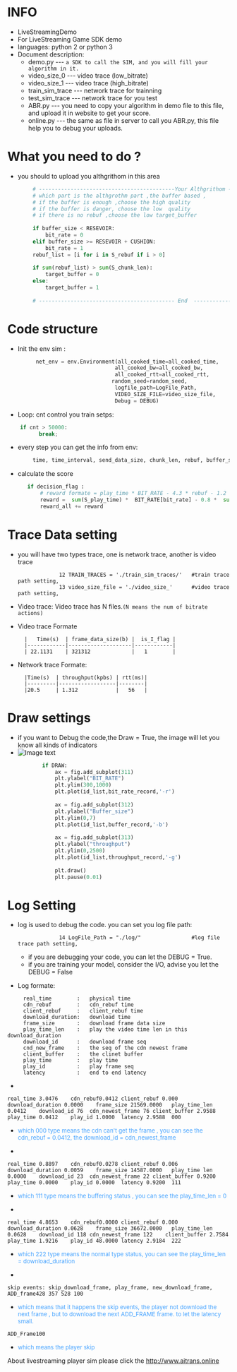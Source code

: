 
# INFO
* LiveStreamingDemo
* For LiveStreaming Game SDK demo
* languages: python 2 or python 3
* Document description:
     * demo.py         --- ```a SDK to call the SIM, and you will fill your algorithm in it. ```
     * video_size_0    --- video trace (low_bitrate)
     * video_size_1    --- video trace (high_bitrate)
     * train_sim_trace --- network trace for trainning
     * test_sim_trace  --- network trace for you test
     * ABR.py          --- you need to copy your algorithm in demo file to this file, and upload it in website to get your score.
     * online.py       --- the same as file in server to call you ABR.py, this file help you to debug your uploads.
# What you need to do ?
* you should to upload you althgrithom in this area
```python
        # -------------------------------------------Your Althgrithom -------------------------------------------
        # which part is the althgrothm part ,the buffer based ,
        # if the buffer is enough ,choose the high quality
        # if the buffer is danger, choose the low  quality
        # if there is no rebuf ,choose the low target_buffer
  
        if buffer_size < RESEVOIR:
            bit_rate = 0
        elif buffer_size >= RESEVOIR + CUSHION:
            bit_rate = 1
        rebuf_list = [i for i in S_rebuf if i > 0]
  
        if sum(rebuf_list) > sum(S_chunk_len):
            target_buffer = 0
        else:
            target_buffer = 1
  
        # ------------------------------------------- End  -------------------------------------------
```

# Code structure
* Init the  env sim :
```python
         net_env = env.Environment(all_cooked_time=all_cooked_time,       # physical time
                                  all_cooked_bw=all_cooked_bw,            # throughput
                                  all_cooked_rtt=all_cooked_rtt,          # rtt
                                 random_seed=random_seed,                 # random_seed
                                  logfile_path=LogFile_Path,              # log setting
                                  VIDEO_SIZE_FILE=video_size_file,        # video trace
                                  Debug = DEBUG)                          # Debug setting
```
* Loop:
    cnt control you train setps:
```python    
    if cnt > 50000:
          break;
```
* every step you can get the info from env:
```python
        time, time_interval, send_data_size, chunk_len, rebuf, buffer_size, rtt, play_time_len,end_delay, decision_flag, buffer_flag,cdn_flag, end_of_video = net_env.get_video_frame(bit_rate,TARGET_BUFFER[target_buffer])
```
* calculate the score
    ```python
       if decision_flag :
           # reward formate = play_time * BIT_RATE - 4.3 * rebuf - 1.2 * end_delay
           reward =  sum(S_play_time) *  BIT_RATE[bit_rate] - 0.8 *  sum(S_rebuf) -  0.2 * (end_delay - 3)  -       abs(BIT_RATE[bit_rate] - BIT_RATE[last_bit_rate])
           reward_all += reward
    ```



# Trace Data setting 
* you will have two types trace, one is network trace, another is video trace

                   12 TRAIN_TRACES = './train_sim_traces/'   #train trace path setting,
                   13 video_size_file = './video_size_'      #video trace path setting,

* Video trace: Video trace has N files.```(N means the num of bitrate actions)```   
* Video trace Formate   
   
        |   Time(s)  | frame_data_size(b) |  is_I_flag |
        |------------|--------------------|------------|
        | 22.1131    | 321312             |   1        |  
        
* Network trace Formate:   
   
        |Time(s)  | throughput(kpbs) | rtt(ms)|
        |---------|------------------|--------|
        |20.5     | 1.312            |   56   |

# Draw settings
* if you want to Debug the code,the Draw = True, the image will let you know all kinds of indicators
* ![Image text](https://github.com/NGnetLab/LiveStreamingDemo/blob/master/figure_1.png)

```python
           if DRAW:
               ax = fig.add_subplot(311)
               plt.ylabel("BIT_RATE")
               plt.ylim(300,1000)
               plt.plot(id_list,bit_rate_record,'-r')
  
               ax = fig.add_subplot(312)
               plt.ylabel("Buffer_size")
               plt.ylim(0,7)
               plt.plot(id_list,buffer_record,'-b')
  
               ax = fig.add_subplot(313)
               plt.ylabel("throughput")
               plt.ylim(0,2500)
               plt.plot(id_list,throughput_record,'-g')
  
               plt.draw()
               plt.pause(0.01)
```

# Log Setting
* log is used to debug the code. you can set you log file path:

                   14 LogFile_Path = "./log/"                #log file trace path setting, 
        
   * if you are debugging your code, you can let the DEBUG = True.
   * if you are training your model, consider the I/O, advise you let the DEBUG = False
   
* Log formate:
```
     real_time        :   physical time
     cdn_rebuf        :   cdn_rebuf time
     client_rebuf     :   client_rebuf time
     download_duration:   download time
     frame_size       :   download frame data size
     play_time_len    :   play the video time len in this download_duration
     download_id      :   download frame seq
     cnd_new_frame    :   the seq of the cdn newest frame
     client_buffer    :   the clinet buffer
     play_time        :   play time
     play_id          :   play frame seq
     latency          :   end to end latency
```
* 
```  
real_time 3.0476    cdn_rebuf0.0412	client_rebuf 0.000	download_duration 0.0000	frame_size 21569.0000	play_time_len 0.0412	download_id 76	cdn_newest_frame 76	client_buffer 2.9588	play_time 0.0412	play_id 1.0000	latency 2.9588	000
```
* <font color=#46A3ff size=2> which 000 type means the cdn can't get the frame  , you can see the cdn_rebuf = 0.0412, the download_id = cdn_newest_frame </font>

* 
```
real_time 0.8897	cdn_rebuf0.0278	client_rebuf 0.006	download_duration 0.0059	frame_size 14587.0000	play_time len 0.0000	download_id 23	cdn_newest_frame 22	client_buffer 0.9200	play_time 0.0000	play_id 0.0000	latency 0.9200	111
```

* <font color=#46A3ff size=2> which 111 type means the buffering status , you can see the play_time_len = 0 </font>

* 
```
real_time 4.8653	cdn_rebuf0.0000	client_rebuf 0.000	download_duration 0.0628	frame_size 36672.0000	play_time_len 0.0628	download_id 118	cdn_newest_frame 122	client_buffer 2.7584	play_time 1.9216	play_id 48.0000	latency 2.9184	222
```
* <font color=#46A3ff size=2> which 222 type means the normal type status, you can see the play_time_len = download_duration</font>

* 
```
skip events: skip_download_frame, play_frame, new_download_frame, ADD_frame428 357 528 100
```
* <font color=#46A3ff size=2> which means that it happens the skip events, the player not download the next frame , but to download the next ADD_FRAME frame. to let the latency small.</font>
```
ADD_Frame100
```
* <font color=#46A3ff size=2> which means the player skip </font>


About livestreaming player sim please click the http://www.aitrans.online


